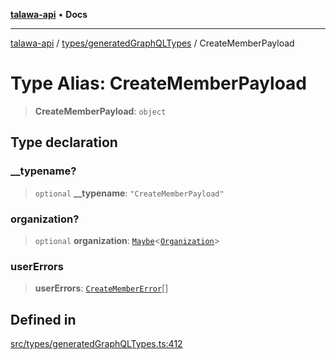 [**talawa-api**](../../../README.md) • **Docs**

***

[talawa-api](../../../modules.md) / [types/generatedGraphQLTypes](../README.md) / CreateMemberPayload

# Type Alias: CreateMemberPayload

> **CreateMemberPayload**: `object`

## Type declaration

### \_\_typename?

> `optional` **\_\_typename**: `"CreateMemberPayload"`

### organization?

> `optional` **organization**: [`Maybe`](Maybe.md)\<[`Organization`](Organization.md)\>

### userErrors

> **userErrors**: [`CreateMemberError`](CreateMemberError.md)[]

## Defined in

[src/types/generatedGraphQLTypes.ts:412](https://github.com/PalisadoesFoundation/talawa-api/blob/fe65d855b3d1e3e4af621340e7e8bfa0325634c1/src/types/generatedGraphQLTypes.ts#L412)
